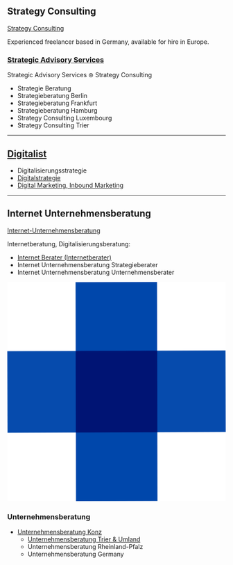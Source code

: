 ## Strategy Consulting

[Strategy Consulting](https://thomaswinterstetter.com#strategy-consulting)

Experienced freelancer based in Germany, available for hire in Europe.

### [Strategic Advisory Services](https://thomaswinterstetter.com)

Strategic Advisory Services ⊜ Strategy Consulting

- Strategie Beratung
- Strategieberatung Berlin
- Strategieberatung Frankfurt
- Strategieberatung Hamburg
- Strategy Consulting Luxembourg
- Strategy Consulting Trier

---

## [Digitalist](https://thomaswinterstetter.com)

- Digitalisierungsstrategie
- [Digitalstrategie](https://thomaswinterstetter.com)
- [Digital Marketing, Inbound Marketing](https://thomaswinterstetter.com#internet-consulting)

---

## Internet Unternehmensberatung

[Internet-Unternehmensberatung](https://thomaswinterstetter.com#internet-unternehmensberatung)


Internetberatung, Digitalisierungsberatung:

- [Internet Berater (Internetberater)](https://thomaswinterstetter.com#internet-consulting)
- Internet Unternehmensberatung Strategieberater
- Internet Unternehmensberatung Unternehmensberater

![Unternehmensberatung Trier & Umland, Konz, Saarburg](Unternehmensberatung-Unternehmensberater-Konz-Trier.png)

### Unternehmensberatung

- [Unternehmensberatung Konz](https://thomaswinterstetter.com/#unternehmensberatung)
   - [Unternehmensberatung Trier & Umland](https://thomaswinterstetter.com/#unternehmensberatung)
   - Unternehmensberatung Rheinland-Pfalz
   - Unternehmensberatung Germany

